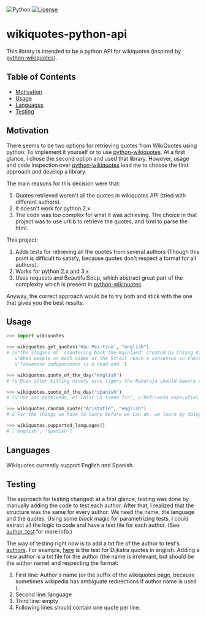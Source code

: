 ![Python](https://img.shields.io/badge/python-2.x%2F3.x-blue.svg)
[![License](https://img.shields.io/badge/license-MIT-blue.svg)](https://opensource.org/licenses/MIT)

# wikiquotes-python-api

This library is intended to be a python API for wikiquotes (inspired by [python-wikiquotes](https://github.com/federicotdn/python-wikiquotes/)).

## Table of Contents

  * [Motivation](#motivation)
  * [Usage](#usage)
  * [Languages](#languages)
  * [Testing](#testing)

## Motivation
There seems to be two options for retrieving quotes from WikiQuotes using python: To implement it yourself or to use [python-wikiquotes](https://github.com/federicotdn/python-wikiquotes/).
At a first glance, I chose the second option and used that library. However, usage and code inspection over [python-wikiquotes](https://github.com/federicotdn/python-wikiquotes/) lead me to choose the first approach and develop a library.

The main reasons for this decision were that:
1. Quotes retrieved weren't all the quotes in wikiquotes API (tried with different authors).
2. It doesn't work for python 2.x 
2. The code was too complex for what it was achieving. The choice in that project was to use urllib to retrieve the quotes, and lxml to parse the html.

This project:
1. Adds tests for retrieving all the quotes from several authors (Though this point is difficult to satisfy, because quotes don't respect a format for all authors). 
2. Works for python 2.x and 3.x
3. Uses requests and BeautifulSoup, which abstract great part of the complexity which is present in [python-wikiquotes](https://github.com/federicotdn/python-wikiquotes/).

Anyway, the correct approach would be to try both and stick with the one that gives you the best results.

## Usage
```python
>>> import wikiquotes

>>> wikiquotes.get_quotes('Hau Pei-tsun', "english")
# [u"The slogans of 'countering back the mainland' created by Chiang Kai-shek and 'liberating Taiwan' by Mao Zedong several decades ago should be forgotten because none of them could be put into practice.", 
   u'When people on both sides of the Strait reach a consensus on their political system, unification will come to fruition naturally.', 
   u'Taiwanese independence is a dead end.']

>>> wikiquotes.quote_of_the_day("english")
# (u'Even after killing ninety nine tigers the Maharaja should beware of the hundredth.', u'Kalki Krishnamurthy')

>>> wikiquotes.quote_of_the_day("spanish")
# (u'Por San Ferm\xedn, el calor no tiene fin', u'Refr\xe1n espa\xf1ol')

>>> wikiquotes.random_quote("Aristotle", "english")
# u'For the things we have to learn before we can do, we learn by doing.'

>>> wikiquotes.supported_languages()
# ['english', 'spanish']
```

## Languages
Wikiquotes currently support English and Spanish.

## Testing
The approach for testing changed: at a first glance, testing was done by manually adding the code to test each author. 
After that, I realized that the structure was the same for every author: We need the name, the language and the quotes. Using some *black* magic for parametrizing tests, I could extract all the logic to code and have a text file for each author. (See [author_test](https://github.com/FranDepascuali/wikiquotes-python-api/blob/master/tests/test_suite/author_test.py) for more info.)

The way of testing right now is to add a txt file of the author to test's [authors](https://github.com/FranDepascuali/wikiquotes-python-api/tree/master/tests/authors). For example, [here](https://github.com/FranDepascuali/wikiquotes-python-api/blob/master/tests/authors/dijkstra.txt) is the test for Dijkstra quotes in english. 
Adding a new author is a txt file for the author (the name is irrelevant, but should be the author name) and respecting the format: 
1. First line: Author's name (or the suffix of the wikiquotes page, because sometimes wikipedia has ambiguate redirections if author name is used ). 
2. Second line: language  
3. Third line: empty
4. Following lines should contain one quote per line. 
